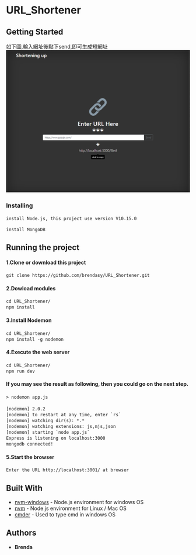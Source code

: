 # URL_Shortener

## Getting Started
如下圖,輸入網址後點下send,即可生成短網址
![Project Preview](/shorteningUrl.png)

### Installing
```
install Node.js, this project use version V10.15.0
```
```
install MongoDB
```
## Running the project

#### 1.Clone or download this project

```
git clone https://github.com/brendasy/URL_Shortener.git
```

#### 2.Dowload modules 

```
cd URL_Shortener/
npm install
```
#### 3.Install Nodemon
```
cd URL_Shortener/
npm install -g nodemon
```

#### 4.Execute the web server
```
cd URL_Shortener/
npm run dev
```

#### If you may see the result as following, then you could go on the next step.

    > nodemon app.js

    [nodemon] 2.0.2
    [nodemon] to restart at any time, enter `rs`
    [nodemon] watching dir(s): *.*
    [nodemon] watching extensions: js,mjs,json
    [nodemon] starting `node app.js`
    Express is listening on localhost:3000
    mongodb connected!
    
#### 5.Start the browser

```
Enter the URL http://localhost:3001/ at browser
```


## Built With

* [nvm-windows](https://github.com/coreybutler/nvm-windows) - Node.js environment for windows OS
* [nvm](https://github.com/nvm-sh/nvm) - Node.js environment for Linux / Mac OS
* [cmder](https://cmder.net/) - Used to type cmd in windows OS


## Authors

* **Brenda** 

